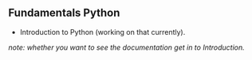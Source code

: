 ## Fundamentals Python

- Introduction to Python (working on that currently).

*note: whether you want to see the documentation get in to Introduction.*
